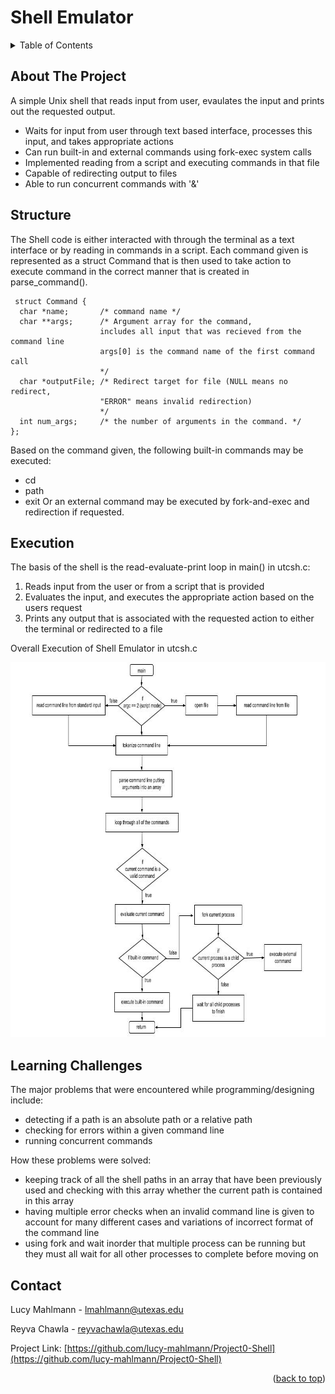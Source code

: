 # Shell Emulator


<!-- TABLE OF CONTENTS -->
<details>
  <summary>Table of Contents</summary>
  <ol>
    <li>
      <a href="#about-the-project">About The Project</a>
    </li>
    <li><a href="#structure">Structure</a></li>
    <li><a href="#execution">Execution</a></li>
    <li><a href="#learning-challenges">Learning Challenges</a></li>
    <li><a href="#contact">Contact</a></li>
  </ol>
</details>



<!-- ABOUT THE PROJECT -->
## About The Project

A simple Unix shell that reads input from user, evaulates the input and prints out the requested output.

* Waits for input from user through text based interface, processes this input, and takes appropriate actions
* Can run built-in and external commands using fork-exec system calls
* Implemented reading from a script and executing commands in that file
* Capable of redirecting output to files
* Able to run concurrent commands with '&' 



<!-- STRUCTURE -->
## Structure

The Shell code is either interacted with through the terminal as a text interface or by reading in commands in a script.
Each command given is represented as a struct Command that is then used to take action to execute command in the correct manner that is created in parse_command().

```
 struct Command {
  char *name;       /* command name */
  char **args;      /* Argument array for the command, 
                    includes all input that was recieved from the command line
                    args[0] is the command name of the first command call 
                    */
  char *outputFile; /* Redirect target for file (NULL means no redirect, 
                    "ERROR" means invalid redirection) 
                    */
  int num_args;     /* the number of arguments in the command. */
};
 ```

Based on the command given, the following built-in commands may be executed:
* cd
* path
* exit
Or an external command may be executed by fork-and-exec and redirection if requested.

<!-- EXECUTION -->
## Execution

The basis of the shell is the read-evaluate-print loop in main() in utcsh.c:
1. Reads input from the user or from a script that is provided
2. Evaluates the input, and executes the appropriate action based on the users request
3. Prints any output that is associated with the requested action to either the terminal or redirected to a file

Overall Execution of Shell Emulator in utcsh.c

<img
  src="shell-block-diagram.jpg"
  style="display: inline-block; margin: 0 auto; width: 712px; height: 600px">



<!-- LEARNING CHALLENGES -->
## Learning Challenges

The major problems that were encountered while programming/designing include:

* detecting if a path is an absolute path or a relative path
* checking for errors within a given command line
* running concurrent commands 

How these problems were solved:

* keeping track of all the shell paths in an array that have been previously used and checking with this array whether the current path is contained in this array
* having multiple error checks when an invalid command line is given to account for many different cases and variations of incorrect format of the command line
* using fork and wait inorder that multiple process can be running but they must all wait for all other processes to complete before moving on

<!-- CONTACT -->
## Contact

Lucy Mahlmann - lmahlmann@utexas.edu

Reyva Chawla - reyvachawla@utexas.edu

Project Link: [https://github.com/lucy-mahlmann/Project0-Shell](https://github.com/lucy-mahlmann/Project0-Shell)

<p align="right">(<a href="#readme-top">back to top</a>)</p>

